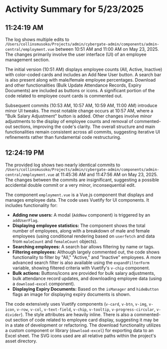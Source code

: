 # Activity Summary for 5/23/2025

## 11:24:19 AM
The log shows multiple edits to `/Users/collinsmusoko/Projects/admin/cybergate-admin/components/admin-central/employment.vue` between 10:51 AM and 11:00 AM on May 23, 2025.  The changes primarily involve the user interface (UI) of an employee management section.

The initial version (10:51 AM) displays employee counts (All, Active, Inactive) with color-coded cards and includes an Add New User button. A search bar is also present along with male/female employee percentages. Download and other functionalities (Bulk Update Attendance Records, Expiry Documents) are included as buttons or icons.  A significant portion of the code related to employee count cards is commented out.

Subsequent commits (10:53 AM, 10:57 AM, 10:59 AM, 11:00 AM) introduce minor UI tweaks. The most notable change occurs at 10:57 AM, where a "Bulk Salary Adjustment" button is added.  Other changes involve minor adjustments to the display of employee counts and removal of commented-out sections, improving the code's clarity. The overall structure and main functionalities remain consistent across all commits, suggesting iterative UI refinements rather than fundamental code restructuring.


## 12:24:19 PM
The provided log shows two nearly identical commits to `/Users/collinsmusoko/Projects/admin/cybergate-admin/components/admin-central/employment.vue` at 11:45:36 AM and 11:47:56 AM on May 23, 2025.  The changes between the commits are insignificant, suggesting a possible accidental double commit or a very minor, inconsequential edit.

The component `employment.vue` is a Vue.js component that displays and manages employee data.  The code uses Vuetify for UI components.  It includes functionality for:

* **Adding new users:** A modal (`AddNew` component) is triggered by an `addUserFlag`.
* **Displaying employee statistics:**  The component shows the total number of employees, along with a breakdown of male and female employees (using conditional rendering based on `userfetch` and data from `maleCount` and `femaleCount` objects).
* **Searching employees:** A search bar allows filtering by name or tags.
* **Filtering employees:**  Although largely commented out, the code shows functionality to filter by "All," "Active," and "Inactive" employees.  A more advanced search filter is also available using the `expandFilterForm` variable, showing filtered criteria with Vuetify's `v-chip` component.
* **Bulk actions:** Buttons/icons are provided for bulk salary adjustments, bulk attendance record updates, and downloading employee data (using a `download-excel` component).
* **Displaying Expiry Documents:** Based on the `isManager` and `hideButton` flags an image for displaying expiry documents is shown.


The code extensively uses Vuetify components (`v-card`, `v-btn`, `v-img`, `v-icon`, `v-row`, `v-col`, `v-text-field`, `v-chip`, `v-tooltip`, `v-progress-circular`, `v-divider`). The style attributes are heavily inline.  There is also a commented-out section of code related to employee card display, suggesting it may be in a state of development or refactoring.  The download functionality utilizes a custom component or library (`download-excel`) for exporting data to an Excel sheet. The SVG icons used are all relative paths within the project's asset directory.
